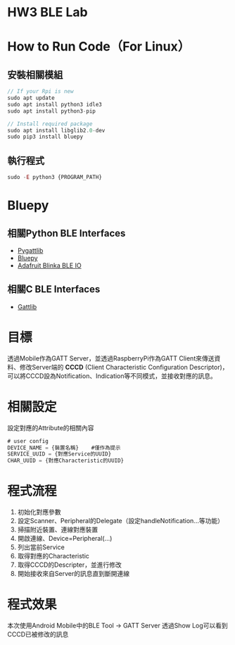HW3 BLE Lab
===

# How to Run Code（For Linux）

## 安裝相關模組
```javascript
// If your Rpi is new
sudo apt update
sudo apt install python3 idle3
sudo apt install python3-pip

// Install required package
sudo apt install libglib2.0-dev
sudo pip3 install bluepy
```

## 執行程式
```javascript
sudo -E python3 {PROGRAM_PATH}
```

# Bluepy

## 相關Python BLE Interfaces
* [Pygattlib](https://github.com/oscaracena/pygattlib)
* [Bluepy](https://github.com/IanHarvey/bluepy)
* [Adafruit Blinka BLE IO](https://github.com/adafruit/Adafruit_Blinka_bleio)

## 相關C BLE Interfaces
* [Gattlib](https://github.com/labapart/gattlib)


# 目標
透過Mobile作為GATT Server，並透過RaspberryPi作為GATT Client來傳送資料、修改Server端的 **CCCD** (Client Characteristic Configuration Descriptor)，可以將CCCD設為Notification、Indication等不同模式，並接收對應的訊息。

# 相關設定

設定對應的Attribute的相關內容

```javascript
# user config
DEVICE_NAME = {裝置名稱}    #僅作為提示
SERVICE_UUID = {對應Service的UUID}
CHAR_UUID = {對應Characteristic的UUID}
```

# 程式流程

1. 初始化對應參數
2. 設定Scanner、Peripheral的Delegate（設定handleNotification...等功能）
3. 掃描附近裝置、連線對應裝置
4. 開啟連線、Device=Peripheral(...)
5. 列出當前Service
6. 取得對應的Characteristic
7. 取得CCCD的Descripter，並進行修改
8. 開始接收來自Server的訊息直到斷開連線

# 程式效果
本次使用Android Mobile中的BLE Tool -> GATT Server
透過Show Log可以看到CCCD已被修改的訊息